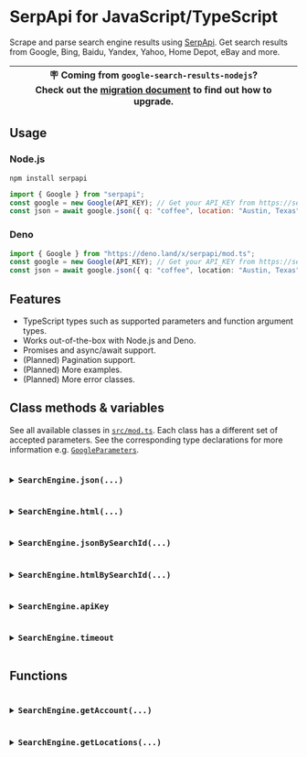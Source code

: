 # SerpApi for JavaScript/TypeScript

Scrape and parse search engine results using [SerpApi](https://serpapi.com). Get
search results from Google, Bing, Baidu, Yandex, Yahoo, Home Depot, eBay and
more.

| 🪧 Coming from `google-search-results-nodejs`? <br /> Check out the [migration document](/docs/migrating_from_google_search_results_nodejs.md) to find out how to upgrade. |
| -------------------------------------------------------------------------------------------------------------------------------------------------------------------------- |

## Usage

### Node.js

```
npm install serpapi
```

```js
import { Google } from "serpapi";
const google = new Google(API_KEY); // Get your API_KEY from https://serpapi.com/dashboard
const json = await google.json({ q: "coffee", location: "Austin, Texas" });
```

### Deno

```ts
import { Google } from "https://deno.land/x/serpapi/mod.ts";
const google = new Google(API_KEY); // Get your API_KEY from https://serpapi.com/dashboard
const json = await google.json({ q: "coffee", location: "Austin, Texas" });
```

## Features

- TypeScript types such as supported parameters and function argument types.
- Works out-of-the-box with Node.js and Deno.
- Promises and async/await support.
- (Planned) Pagination support.
- (Planned) More examples.
- (Planned) More error classes.

## Class methods & variables

See all available classes in [`src/mod.ts`](/src/mod.ts). Each class has a
different set of accepted parameters. See the corresponding type declarations
for more information e.g. [`GoogleParameters`](/src/engines/google.ts#L3).

<details>
<summary>
  <h3 style="display: inline-block">
    <code>SearchEngine.json(...)</code>
  </h3>
</summary>

Get a JSON response based on search parameters.

- Accepts an optional callback.

```ts
// async/await
const json = await engine.json({ q: "coffee" });

// callback
engine.json({ q: "coffee" }, console.log);
```

</details>

<details>
<summary>
  <h3 style="display: inline-block">
    <code>SearchEngine.html(...)</code>
  </h3>
</summary>

Get a HTML response based on search parameters.

- Accepts an optional callback.
- Responds with a JSON string if the search request hasn't completed.

```ts
// async/await
const html = await engine.html({ q: "coffee" });

// callback
engine.html({ q: "coffee" }, console.log);
```

</details>

<details>
<summary>
  <h3 style="display: inline-block">
    <code>SearchEngine.jsonBySearchId(...)</code>
  </h3>
</summary>

Get a JSON response given a search ID.

- This search ID can be obtained from the `search_metadata.id` key in the
  response.
- Typically used together with the `async` parameter.
- Accepts an optional callback.

```ts
const response = await engine.json({ async: true, q: "coffee" });
const searchId = response["search_metadata"]["id"];
await delay(1000); // wait for the request to be processed.

// async/await
const json = await engine.jsonBySearchId(searchId);

// callback
engine.jsonBySearchId(searchId, console.log);
```

</details>

<details>
<summary>
  <h3 style="display: inline-block">
    <code>SearchEngine.htmlBySearchId(...)</code>
  </h3>
</summary>

Get a HTML response given a search ID.

- This search ID can be obtained from the `search_metadata.id` key in the
  response.
- Typically used together with the `async` parameter.
- Accepts an optional callback.
- Responds with a JSON if the search request hasn't completed.

```ts
const response = await engine.json({ async: true, q: "coffee" });
const searchId = response["search_metadata"]["id"];
await delay(1000); // wait for the request to be processed.

// async/await
const html = await engine.htmlBySearchId(searchId);

// callback
engine.htmlBySearchId(searchId, console.log);
```

</details>

<details>
<summary>
  <h3 style="display: inline-block">
    <code>SearchEngine.apiKey</code>
  </h3>
</summary>

API key value obtained from https://serpapi.com/dashboard.

- Can be modified after instantiation.
- Can be overridden when calling `json` and `html` methods.

```ts
// "api_key_1" is set at instantiation.
const engine = new Google("api_key_1");

// "api_key_2" will be used in subsequent method calls.
engine.apiKey = "api_key_2";

// "api_key_3" will be used if passed as a parameter.
engine.json({ api_key: "api_key_3", q: "coffee" });
```

</details>

<details>
<summary>
  <h3 style="display: inline-block">
    <code>SearchEngine.timeout</code>
  </h3>
</summary>

Timeout duration of requests. In milliseconds.

- Defaults to 60 seconds.
- Must be positive.
- Can be modified after instantiation.

```ts
// timeout set to 60 seconds
const engine = new Google(API_KEY, 60000);

// timeout of 10 seconds will be used in subsequent method calls.
engine.timeout = 10000;
```

</details>

## Functions

<details>
<summary>
  <h3 style="display: inline-block">
    <code>SearchEngine.getAccount(...)</code>
  </h3>
</summary>

Get account information of an API key. https://serpapi.com/account-api

```ts
// async/await
const info = await getAccount(API_KEY);

// callback
getAccount(API_KEY, console.log);
```

</details>

<details>
<summary>
  <h3 style="display: inline-block">
    <code>SearchEngine.getLocations(...)</code>
  </h3>
</summary>

Get supported locations. https://serpapi.com/locations-api

```ts
// async/await
const locations = await getLocations({ limit: 3 });

// callback
getLocations({ limit: 3 }, console.log);
```

</details>
